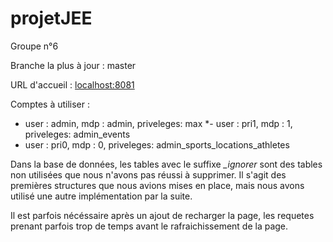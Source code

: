 # projetJEE

Groupe n°6

Branche la plus à jour : master

URL d'accueil : [localhost:8081](http://localhost:8081/)

Comptes à utiliser : 
- user : admin, mdp : admin, priveleges: max
*- user : pri1, mdp : 1, priveleges: admin_events
- user : pri0, mdp : 0, priveleges: admin_sports_locations_athletes

Dans la base de données, les tables avec le suffixe *_ignorer* sont des tables non utilisées que nous n'avons pas réussi à supprimer. Il s'agit des premières structures que nous avions mises en place, mais nous avons utilisé une autre implémentation par la suite.

Il est parfois nécéssaire après un ajout de recharger la page, les requetes prenant parfois trop de temps avant le rafraichissement de la page.
